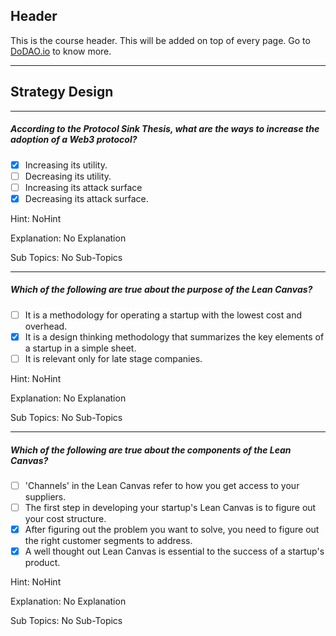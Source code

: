 ## Header
This is the course header. This will be added on top of every page. Go to [DoDAO.io](https://www.dodao.io) to know more.

 ---
 
 ## Strategy Design
 
 
---

##### According to the Protocol Sink Thesis, what are the ways to increase the adoption of a Web3 protocol?  

- [x]  Increasing its utility.
- [ ]  Decreasing its utility.
- [ ]  Increasing its attack surface
- [x]  Decreasing its attack surface.
  
Hint: NoHint
         
Explanation: No Explanation

Sub Topics: No Sub-Topics
 

---

##### Which of the following are true about the purpose of the Lean Canvas?  

- [ ]  It is a methodology for operating a startup with the lowest cost and overhead.
- [x]  It is a design thinking methodology that summarizes the key elements of a startup in a simple sheet.
- [ ]  It is relevant only for late stage companies.
  
Hint: NoHint
         
Explanation: No Explanation

Sub Topics: No Sub-Topics
 

---

##### Which of the following are true about the components of the Lean Canvas?  

- [ ]  'Channels' in the Lean Canvas refer to how you get access to your suppliers.
- [ ]  The first step in developing your startup's Lean Canvas is to figure out your cost structure.
- [x]  After figuring out the problem you want to solve, you need to figure out the right customer segments to address.
- [x]  A well thought out Lean Canvas is essential to the success of a startup's product.
  
Hint: NoHint
         
Explanation: No Explanation

Sub Topics: No Sub-Topics
 
